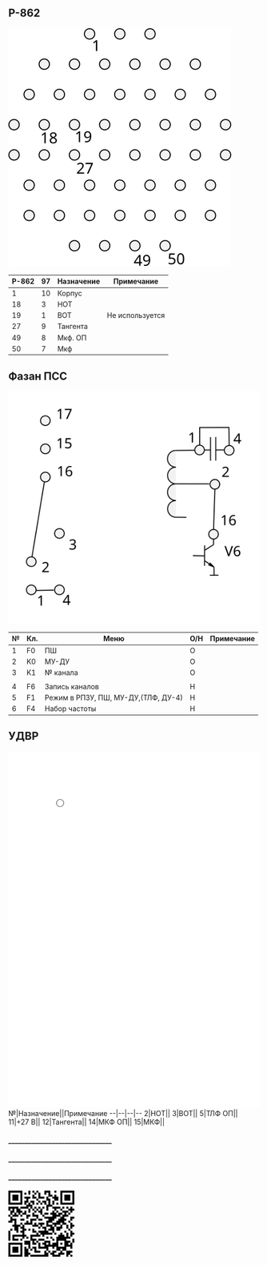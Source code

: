 ## Р-862
![11](b0204r862.svg)  

Р-862 | 97 | Назначение | Примечание
--|--|--|--
1|10|Корпус|
18|3|НОТ|
19|1|ВОТ|Не используется
27|9|Тангента|
49|8|Мкф. ОП|
50|7|Мкф|

## Фазан ПСС
![11](b0204faz.svg)  


№|Кл.|Меню|О/Н|Примечание
--|--|--|--|--
1|F0|ПШ|O|
2|K0|МУ-ДУ|O|
3|K1|№ канала|O|
||||
4|F6|Запись каналов|Н|
5|F1|Режим в РПЗУ, ПШ, МУ-ДУ,(ТЛФ, ДУ-4)|Н|
6|F4|Набор частоты|Н|

## УДВР
![11](b0404avar.svg)
№|Назначение||Примечание
--|--|--|--
2|НОТ||
3|ВОТ||
5|ТЛФ ОП||
11|+27 В||
12|Тангента||
14|МКФ ОП||
15|МКФ||


  
  
  
#### _______________________________
#### _______________________________
#### _______________________________
    
  
![11](b0202rs.gif)  
